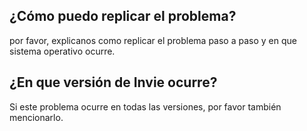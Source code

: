 ## ¿Cómo puedo replicar el problema?
por favor, explicanos como replicar el problema paso a paso y en que sistema operativo ocurre.
## ¿En que versión de Invie ocurre?
Si este problema ocurre en todas las versiones, por favor también mencionarlo.
